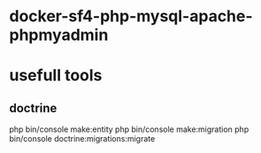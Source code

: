 # docker-sf4-php-mysql-apache-phpmyadmin

# usefull tools
## doctrine
php bin/console make:entity
php bin/console make:migration
php bin/console doctrine:migrations:migrate
